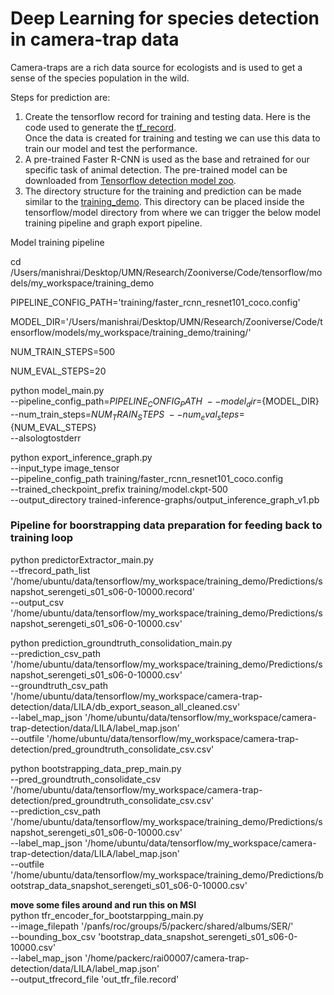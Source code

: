 # Deep Learning for species detection in camera-trap data

Camera-traps are a rich data source for ecologists and is used to get a sense of the species population in the wild.

Steps for prediction are:
1. Create the tensorflow record for training and testing data. Here is the code used to generate the [tf_record](https://github.com/Manish-rai21bit/camera-trap-detection/blob/master/Data_Model.ipynb). <br>
Once the data is created for training and testing we can use this data to train our model and test the performance.<br>
2. A pre-trained Faster R-CNN is used as the base and retrained for our specific task of animal detection. The pre-trained model can be downloaded from [Tensorflow detection model zoo](https://github.com/tensorflow/models/blob/master/research/object_detection/g3doc/detection_model_zoo.md). <br>
3. The directory structure for the training and prediction can be made similar to the [training_demo](https://github.com/Manish-rai21bit/camera-trap-detection/tree/master/training_demo). This directory can be placed inside the tensorflow/model directory from where we can trigger the below model training pipeline and graph export pipeline.

Model training pipeline

cd /Users/manishrai/Desktop/UMN/Research/Zooniverse/Code/tensorflow/models/my_workspace/training_demo

PIPELINE_CONFIG_PATH='training/faster_rcnn_resnet101_coco.config'

MODEL_DIR='/Users/manishrai/Desktop/UMN/Research/Zooniverse/Code/tensorflow/models/my_workspace/training_demo/training/'

NUM_TRAIN_STEPS=500

NUM_EVAL_STEPS=20

python model_main.py \
    --pipeline_config_path=${PIPELINE_CONFIG_PATH}  \
    --model_dir=${MODEL_DIR} \
    --num_train_steps=${NUM_TRAIN_STEPS} \
    --num_eval_steps=${NUM_EVAL_STEPS} \
    --alsologtostderr


python export_inference_graph.py \
    --input_type image_tensor \
    --pipeline_config_path training/faster_rcnn_resnet101_coco.config \
    --trained_checkpoint_prefix training/model.ckpt-500 \
    --output_directory trained-inference-graphs/output_inference_graph_v1.pb



### Pipeline for boorstrapping data preparation for feeding back to training loop
python predictorExtractor_main.py \
    --tfrecord_path_list '/home/ubuntu/data/tensorflow/my_workspace/training_demo/Predictions/snapshot_serengeti_s01_s06-0-10000.record' \
    --output_csv '/home/ubuntu/data/tensorflow/my_workspace/training_demo/Predictions/snapshot_serengeti_s01_s06-0-10000.csv'


python prediction_groundtruth_consolidation_main.py \
    --prediction_csv_path '/home/ubuntu/data/tensorflow/my_workspace/training_demo/Predictions/snapshot_serengeti_s01_s06-0-10000.csv' \
    --groundtruth_csv_path '/home/ubuntu/data/tensorflow/my_workspace/camera-trap-detection/data/LILA/db_export_season_all_cleaned.csv' \
    --label_map_json '/home/ubuntu/data/tensorflow/my_workspace/camera-trap-detection/data/LILA/label_map.json' \
    --outfile '/home/ubuntu/data/tensorflow/my_workspace/camera-trap-detection/pred_groundtruth_consolidate_csv.csv'


python bootstrapping_data_prep_main.py \
    --pred_groundtruth_consolidate_csv '/home/ubuntu/data/tensorflow/my_workspace/camera-trap-detection/pred_groundtruth_consolidate_csv.csv' \
    --prediction_csv_path '/home/ubuntu/data/tensorflow/my_workspace/training_demo/Predictions/snapshot_serengeti_s01_s06-0-10000.csv' \
    --label_map_json '/home/ubuntu/data/tensorflow/my_workspace/camera-trap-detection/data/LILA/label_map.json' \
    --outfile '/home/ubuntu/data/tensorflow/my_workspace/training_demo/Predictions/bootstrap_data_snapshot_serengeti_s01_s06-0-10000.csv'

**move some files around and run this on MSI** <br>
python tfr_encoder_for_bootstarpping_main.py \
    --image_filepath '/panfs/roc/groups/5/packerc/shared/albums/SER/' \
    --bounding_box_csv 'bootstrap_data_snapshot_serengeti_s01_s06-0-10000.csv' \
    --label_map_json '/home/packerc/rai00007/camera-trap-detection/data/LILA/label_map.json' \
    --output_tfrecord_file 'out_tfr_file.record'
